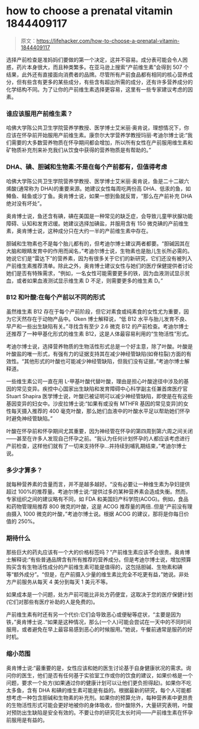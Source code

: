 # how to choose a prenatal vitamin 1844409117

> 原文：<https://lifehacker.com/how-to-choose-a-prenatal-vitamin-1844409117>

选择产前检查是准妈妈们要做的第一个决定，这并不容易。成分表可能会令人困惑，药片本身很大，而且种类繁多。在亚马逊上搜索“产前维生素”会得到 507 个结果，此外还有直接面向消费者的品牌。尽管所有产前食品都有相同的核心营养成分，但有些含有更多的某些成分，有些含有超出所需的成分，还有许多营养成分的化学结构不同。为了让你的产前维生素选择更容易，这里有一些专家建议考虑的因素。

### 谁应该服用产前维生素？

哈佛大学陈公共卫生学院营养学教授、医学博士艾米丽·奥肯说，理想情况下，你应该在怀孕前开始服用产前维生素。康奈尔大学营养学教授玛丽·考迪尔博士说:“我们需要的大多数营养物质在怀孕期间都会增加，所以所有女性在产前服用维生素和矿物质补充剂来补充我们从饮食中获得的营养物质是有帮助的。”



### DHA、碘、胆碱和生物素:不是在每个产前都有，但值得考虑

哈佛大学陈公共卫生学院营养学教授、医学博士艾米丽·奥肯说，鱼是二十二碳六烯酸(通常称为 DHA)的重要来源。她建议女性每周吃两份高 DHA、低汞的鱼，如鳟鱼、鲑鱼或沙丁鱼。奥肯博士说，如果一想到鱼就反胃，“那么在产前补充 DHA 绝对没有坏处”。

奥肯博士说，鱼还含有碘，碘在美国是一种常见的缺乏症，会导致儿童甲状腺功能障碍、认知和发育迟缓。她建议选择加碘盐，并服用含有 150 微克碘的产前维生素，奥肯博士说，这种成分只在大约一半的产前维生素中存在。

胆碱和生物素也不是每个胎儿都有的，但考迪尔博士建议两者都要。“胆碱因其在大脑和眼睛发育中的作用而闻名，”考迪尔博士说，生物素也是胎儿生长所必需的。她说它们是“雷达下”的营养素，因为有很多关于它们的新研究，它们还没有被列入产前维生素推荐清单。除此之外，奥肯博士建议女性与她们的医疗保健提供者讨论她们是否有特殊需求，“例如，一名女性可能需要更多的铁，因为血液测试显示贫血，或者如果血液测试显示维生素 D 不足，则需要更多的维生素 D。”

### B12 和叶酸:在每个产前以不同的形式

虽然维生素 B12 存在于每个产前阶段，但它对素食或纯素食的女性尤为重要，因为它天然存在于动物产品中。Oken 博士解释说，“低 B12 水平与胎儿发育不良、早产和一些出生缺陷有关。”寻找含有至少 2.6 微克 B12 的产前检查。考迪尔博士还推荐了一种甲基化形式的维生素 B12，这是人体最容易利用的“生物活性”形式。



考迪尔博士说，选择营养物质的生物活性形式总是一个好主意，除了叶酸。叶酸是叶酸盐的唯一形式，有强有力的证据支持其在减少神经管缺陷(如脊柱裂)方面的有效性。“其他形式的叶酸也可能减少神经管缺陷，但我们没有证据，”考迪尔博士解释道。

一些维生素公司一直在用 L-甲基叶酸代替叶酸，理由是担心叶酸途径中涉及的基因的常见变异。疾控中心国家出生缺陷和发育障碍中心科学副主任兼首席医疗官 Stuart Shapira 医学博士说，叶酸已被证明可以减少神经管缺陷，即使是在有这些基因变异的妇女中。沙皮拉博士说:“如果有或没有 MTHFR 基因的常见变异]的女性每天摄入推荐的 400 毫克叶酸，那么她们血液中的叶酸水平足以帮助她们怀孕时避免神经管缺陷。”

叶酸在怀孕前和怀孕期间尤其重要，因为神经管在怀孕的第四周到第六周之间关闭——甚至在许多人发现自己怀孕之前。“我认为任何计划怀孕的人都应该考虑进行产前检查，这样他们就有了一切来支持怀孕…并持续到哺乳期结束，”考迪尔博士说。

### 多少才算多？

就每种营养素的含量而言，并不是越多越好。“没有必要让一种维生素为孕妇提供超过 100%的推荐量。考迪尔博士说:“提供过多的某种营养素会造成失衡。然而，专家组织之间的建议略有不同，如 FDA 和美国妇产科学院(ACOG)。例如，食品和药物管理局推荐 800 微克的叶酸，这是 ACOG 推荐量的两倍..但是“产前没有理由摄入 1000 微克的叶酸，”考迪尔博士说。根据 ACOG 的建议，那将是你每日价值的 250%。



### 期待什么

那些巨大的药丸应该有一个大的价格标签吗？“产前维生素应该不会很贵。奥肯博士解释说:“有些普通品牌含有所有推荐的营养成分。但是考迪尔博士说，增加预算购买含有生物活性成分的产前维生素可能是值得的，这包括胆碱、生物素和碘等“额外成分”。“但是，在产前摄入少量的维生素比完全不吃更有益，”她说。非处方产前服务从每天 4 美分到每天 1 美元不等。

如果成本是一个问题，处方产前可能比非处方药便宜，这取决于您的医疗保健计划(它们对那些有医疗补助的人是免费的)。

产前维生素有时还有另一个代价:它们会导致恶心或便秘等症状，“主要是因为铁，”奥肯博士说..“如果是这种情况，那么(一个人)可能会尝试在一天中的不同时间服用，或者避免在早上最容易感到恶心的时候服用。”她说，午餐前通常是服药的好时机。

### 缩小范围

奥肯博士说:“最重要的是，女性应该和她的医生讨论基于自身健康状况的需求。询问你的医生，他们是否有任何基于实验室工作或你的饮食的建议，如果价格是一个问题，要求一个处方(如果通过你的健康计划可以让他们更负担得起)。如果你不吃太多鱼，含有 DHA 和碘的维生素可能是有益的。根据最新的研究，每个人可能都想考虑一种包含胆碱和生物素的补充剂。如果你的预算允许，每种营养素中更昂贵的生物活性形式可能会更好地被你的身体吸收，但叶酸除外，大量研究表明，叶酸对预防出生缺陷是安全有效的。不要让你的研究花太长时间——产前维生素在怀孕前服用是有益的。
